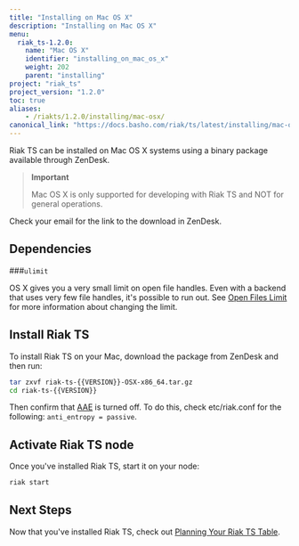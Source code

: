 ```yaml
---
title: "Installing on Mac OS X"
description: "Installing on Mac OS X"
menu:
  riak_ts-1.2.0:
    name: "Mac OS X"
    identifier: "installing_on_mac_os_x"
    weight: 202
    parent: "installing"
project: "riak_ts"
project_version: "1.2.0"
toc: true
aliases:
    - /riakts/1.2.0/installing/mac-osx/
canonical_link: "https://docs.basho.com/riak/ts/latest/installing/mac-osx"
---
```


[concept aae]: /riak/kv/2.1.3/learn/concepts/active-anti-entropy
[perf open files]: /riak/kv/2.1.3/using/performance/open-files-limit
[planning]: ../using/planning

Riak TS can be installed on Mac OS X systems using a binary
package available through ZenDesk.

>**Important**
>
>Mac OS X is only supported for developing with Riak TS and NOT for general operations.

Check your email for the link to the download in ZenDesk.

## Dependencies

###`ulimit`

OS X gives you a very small limit on open file handles. Even with a
backend that uses very few file handles, it's possible to run out. See
[Open Files Limit][perf open files] for more information about changing the limit.


## Install Riak TS

To install Riak TS on your Mac, download the package from ZenDesk and then run:

```bash
tar zxvf riak-ts-{{VERSION}}-OSX-x86_64.tar.gz
cd riak-ts-{{VERSION}}
```

Then confirm that [AAE][concept aae] is turned off. To do this, check etc/riak.conf for the following: `anti_entropy = passive`.


## Activate Riak TS node

Once you've installed Riak TS, start it on your node:

```bash
riak start
```


## Next Steps

Now that you've installed Riak TS, check out [Planning Your Riak TS Table][planning].
